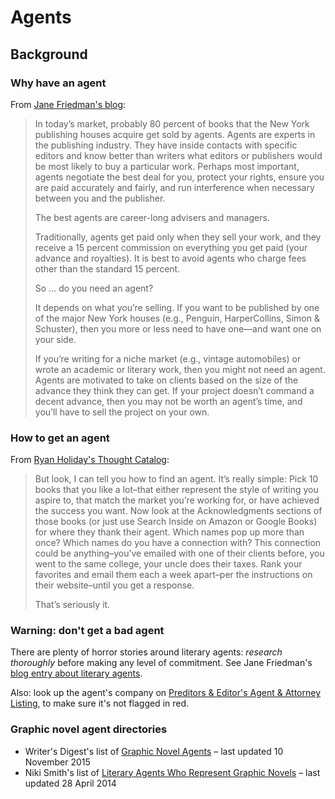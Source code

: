 # Agents

## Background

### Why have an agent

From [Jane Friedman's blog](https://janefriedman.com/find-literary-agent/):

> In today’s market, probably 80 percent of books that the New York publishing houses acquire get sold by agents. Agents are experts in the publishing industry. They have inside contacts with specific editors and know better than writers what editors or publishers would be most likely to buy a particular work. Perhaps most important, agents negotiate the best deal for you, protect your rights, ensure you are paid accurately and fairly, and run interference when necessary between you and the publisher.
> 
> The best agents are career-long advisers and managers.
> 
> Traditionally, agents get paid only when they sell your work, and they receive a 15 percent commission on everything you get paid (your advance and royalties). It is best to avoid agents who charge fees other than the standard 15 percent.
> 
> So … do you need an agent?
> 
> It depends on what you’re selling. If you want to be published by one of the major New York houses (e.g., Penguin, HarperCollins, Simon & Schuster), then you more or less need to have one—and want one on your side.
> 
> If you’re writing for a niche market (e.g., vintage automobiles) or wrote an academic or literary work, then you might not need an agent. Agents are motivated to take on clients based on the size of the advance they think they can get. If your project doesn’t command a decent advance, then you may not be worth an agent’s time, and you’ll have to sell the project on your own.

### How to get an agent

From [Ryan Holiday's Thought Catalog](http://thoughtcatalog.com/ryan-holiday/2014/07/how-to-get-a-book-agent/):

> But look, I can tell you how to find an agent. It’s really simple: Pick 10 books that you like a lot–that either represent the style of writing you aspire to, that match the market you’re working for, or have achieved the success you want. Now look at the Acknowledgments sections of those books (or just use Search Inside on Amazon or Google Books) for where they thank their agent. Which names pop up more than once? Which names do you have a connection with? This connection could be anything–you’ve emailed with one of their clients before, you went to the same college, your uncle does their taxes. Rank your favorites and email them each a week apart–per the instructions on their website–until you get a response.
> 
> That’s seriously it.

### Warning: don't get a bad agent

There are plenty of horror stories around literary agents: *research thoroughly* before making any level of commitment. See Jane Friedman's [blog entry about literary agents](https://janefriedman.com/find-literary-agent/).

Also: look up the agent's company on [Preditors & Editor's Agent & Attorney Listing](http://pred-ed.com/peala.ht), to make sure it's not flagged in red.

### Graphic novel agent directories

* Writer's Digest's list of [Graphic Novel Agents](http://www.writersdigest.com/editor-blogs/guide-to-literary-agents/graphic-novel-agents) – last updated 10 November 2015
* Niki Smith's list of [Literary Agents Who Represent Graphic Novels](http://niki-smith.com/about/graphic-novel-agents/) – last updated 28 April 2014
